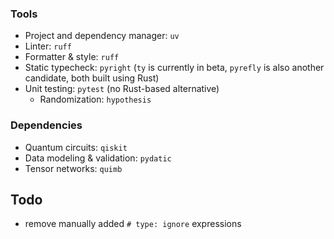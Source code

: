 ### Tools

- Project and dependency manager: `uv`
- Linter: `ruff`
- Formatter & style: `ruff`
- Static typecheck: `pyright` (`ty` is currently in beta, `pyrefly` is also another candidate, both built using Rust)
- Unit testing: `pytest` (no Rust-based alternative)
    - Randomization: `hypothesis`

### Dependencies

- Quantum circuits: `qiskit`
- Data modeling & validation: `pydatic`
- Tensor networks: `quimb`


## Todo

- remove manually added `# type: ignore` expressions
